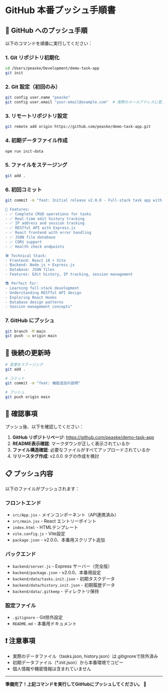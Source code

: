 # GitHub 本番プッシュ手順書

## 🚀 GitHub へのプッシュ手順

以下のコマンドを順番に実行してください：

### 1. Git リポジトリ初期化
```bash
cd /Users/peaske/Development/demo-task-app
git init
```

### 2. Git 設定（初回のみ）
```bash
git config user.name "peaske"
git config user.email "your-email@example.com"  # 実際のメールアドレスに変更
```

### 3. リモートリポジトリ設定
```bash
git remote add origin https://github.com/peaske/demo-task-app.git
```

### 4. 初期データファイル作成
```bash
npm run init-data
```

### 5. ファイルをステージング
```bash
git add .
```

### 6. 初回コミット
```bash
git commit -m "feat: Initial release v2.0.0 - Full-stack task app with edit history

🎯 Features:
- ✅ Complete CRUD operations for tasks
- ✅ Real-time edit history tracking
- ✅ IP address and session tracking
- ✅ RESTful API with Express.js
- ✅ React frontend with error handling
- ✅ JSON file database
- ✅ CORS support
- ✅ Health check endpoints

🛠️ Technical Stack:
- Frontend: React 18 + Vite
- Backend: Node.js + Express.js
- Database: JSON files
- Features: Edit history, IP tracking, session management

📚 Perfect for:
- Learning full-stack development
- Understanding RESTful API design
- Exploring React Hooks
- Database design patterns
- Session management concepts"
```

### 7. GitHub にプッシュ
```bash
git branch -M main
git push -u origin main
```

## 🔧 後続の更新時

```bash
# 変更をステージング
git add .

# コミット
git commit -m "feat: 機能追加の説明"

# プッシュ
git push origin main
```

## 🎯 確認事項

プッシュ後、以下を確認してください：

1. **GitHub リポジトリページ**: https://github.com/peaske/demo-task-app
2. **README表示確認**: マークダウンが正しく表示されているか
3. **ファイル構造確認**: 必要なファイルがすべてアップロードされているか
4. **リリースタグ作成**: v2.0.0 タグの作成を検討

## 📋 プッシュ内容

以下のファイルがプッシュされます：

### フロントエンド
- `src/App.jsx` - メインコンポーネント（API連携済み）
- `src/main.jsx` - React エントリーポイント
- `index.html` - HTMLテンプレート
- `vite.config.js` - Vite設定
- `package.json` - v2.0.0、本番用スクリプト追加

### バックエンド
- `backend/server.js` - Express サーバー（完全版）
- `backend/package.json` - v2.0.0、本番用設定
- `backend/data/tasks.init.json` - 初期タスクデータ
- `backend/data/history.init.json` - 初期履歴データ
- `backend/data/.gitkeep` - ディレクトリ保持

### 設定ファイル
- `.gitignore` - Git除外設定
- `README.md` - 本番用ドキュメント

## ❗ 注意事項

- 実際のデータファイル（tasks.json, history.json）は.gitignoreで除外済み
- 初期データファイル（*.init.json）から本番環境でコピー
- 個人情報や機密情報は含まれていません

---

**準備完了！上記コマンドを実行してGitHubにプッシュしてください。** 🚀
